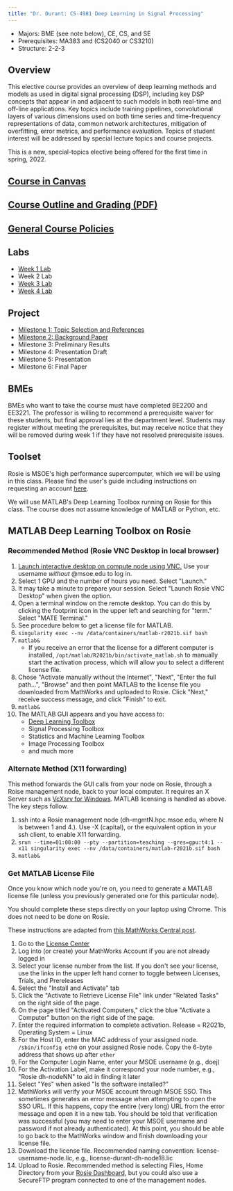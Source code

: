 ```yaml
---
title: "Dr. Durant: CS-4981 Deep Learning in Signal Processing"
---
```


* Majors: BME (see note below), CE, CS, and SE
* Prerequisites: MA383 and (CS2040 or CS3210)
* Structure: 2-2-3

## Overview

This elective course provides an overview of deep learning methods and models as used in digital signal processing (DSP), including key DSP concepts that appear in and adjacent to such models in both real-time and off-line applications. Key topics include training pipelines, convolutional layers of various dimensions used on both time series and time-frequency representations of data, common network architectures, mitigation of overfitting, error metrics, and performance evaluation. Topics of student interest will be addressed by special lecture topics and course projects.

This is a new, special-topics elective being offered for the first time in spring, 2022.

## [Course in Canvas](https://msoe.instructure.com/courses/10080)

## [Course Outline and Grading (PDF)](outline.pdf)

## [General Course Policies](../policies.html)

## Labs

* [Week 1 Lab](week1lab.html)
* Week 2 Lab
* [Week 3 Lab](week3lab.html)
* [Week 4 Lab](week4lab.html)

## Project

* [Milestone 1: Topic Selection and References](project-1-topicSelection.html)
* [Milestone 2: Background Paper](project-2-backgroundPaper.html)
* Milestone 3: Preliminary Results
* Milestone 4: Presentation Draft
* Milestone 5: Presentation
* Milestone 6: Final Paper

## BMEs

BMEs who want to take the course must have completed BE2200 and EE3221. The professor is willing to recommend a prerequisite waiver for these students, but final approval lies at the department level. Students may register without meeting the prerequisites, but may receive notice that they will be removed during week 1 if they have not resolved prerequisite issues.

## Toolset

Rosie is MSOE's high performance supercomputer, which we will be using in this class. Please find the user's guide including instructions on requesting an account [here](https://msoe.dev/).

We will use MATLAB's Deep Learning Toolbox running on Rosie for this class. The course does not assume knowledge of MATLAB or Python, etc.

## MATLAB Deep Learning Toolbox on Rosie

### Recommended Method (Rosie VNC Desktop in local browser)

1. [Launch interactive desktop on compute node using VNC.](https://dh-ood.hpc.msoe.edu/pun/sys/dashboard/batch_connect/sys/rosie_vnc_desktop/session_contexts/new) Use your username *without* @msoe.edu to log in.
1. Select 1 GPU and the number of hours you need. Select "Launch."
1. It may take a minute to prepare your session. Select "Launch Rosie VNC Desktop" when given the option.
1. Open a terminal window on the remote desktop. You can do this by clicking the footprint icon in the upper left and searching for "term." Select "MATE Terminal."
1. See procedure below to get a license file for MATLAB.
1. `singularity exec --nv /data/containers/matlab-r2021b.sif bash`
1. `matlab&`
   * If you receive an error that the license for a different computer is installed, `/opt/matlab/R2021b/bin/activate_matlab.sh` to manually start the activation process, which will allow you to select a different license file.
1. Chose "Activate manually without the Internet", "Next", "Enter the full path...", "Browse" and then point MATLAB to the license file you downloaded from MathWorks and uploaded to Rosie. Click "Next," receive success message, and click "Finish" to exit.
1. `matlab&`
1. The MATLAB GUI appears and you have access to:
   * [Deep Learning Toolbox](https://www.mathworks.com/help/deeplearning/getting-started-with-deep-learning-toolbox.html)
   * Signal Processing Toolbox
   * Statistics and Machine Learning Toolbox
   * Image Processing Toolbox
   * and much more

### Alternate Method (X11 forwarding)

This method forwards the GUI calls from your node on Rosie, through a Roise management node, back to your local computer. It requires an X Server such as [VcXsrv for Windows](https://sourceforge.net/projects/vcxsrv/). MATLAB licensing is handled as above. The key steps follow.

1. ssh into a Rosie management node (dh-mgmtN.hpc.msoe.edu, where N is between 1 and 4.). Use -X (capital), or the equivalent option in your ssh client, to enable X11 forwarding.
1. `srun --time=01:00:00 --pty --partition=teaching --gres=gpu:t4:1 --x11 singularity exec --nv /data/containers/matlab-r2021b.sif bash`
1. `matlab&`

### Get MATLAB License File

Once you know which node you're on, you need to generate a MATLAB license file (unless you previously generated one for this particular node).

You should complete these steps directly on your laptop using Chrome. This does not need to be done on Rosie.

These instructions are adapted from [this MathWorks Central post](https://www.mathworks.com/matlabcentral/answers/235126-how-do-i-generate-a-matlab-license-file#answer_190013).

1. Go to the [License Center](https://www.mathworks.com/licensecenter/licenses)
1. Log into (or create) your MathWorks Account if you are not already logged in
1. Select your license number from the list. If you don't see your license, use the links in the upper left hand corner to toggle between Licenses, Trials, and Prereleases
1. Select the "Install and Activate" tab
1. Click the "Activate to Retrieve License File" link under "Related Tasks" on the right side of the page.
1. On the page titled "Activated Computers," click the blue "Activate a Computer" button on the right side of the page.
1. Enter the required information to complete activation. Release = R2021b, Operating System = Linux
1. For the Host ID, enter the MAC address of your assigned node. `/sbin/ifconfig eth0` on your assigned Rosie node. Copy the 6-byte address that shows up after `ether`
1. For the Computer Login Name, enter your MSOE username (e.g., doej)
1. For the Activation Label, make it correspond your node number, e.g., "Rosie dh-nodeNN" to aid in finding it later
1. Select "Yes" when asked "Is the software installed?"
1. MathWorks will verify your MSOE account through MSOE SSO. This sometimes generates an error message when attempting to open the SSO URL. If this happens, copy the entire (very long) URL from the error message and open it in a new tab. You should be told that verification was successful (you may need to enter your MSOE username and password if not already authenticated). At this point, you should be able to go back to the MathWorks window and finish downloading your license file.
1. Download the license file. Recommended naming convention: license-username-node.lic, e.g., license-durant-dh-node18.lic
1. Upload to Rosie. Recommended method is selecting Files, Home Directory from your [Rosie Dashboard](https://dh-ood.hpc.msoe.edu/pun/sys/dashboard), but you could also use a SecureFTP program connected to one of the management nodes.
